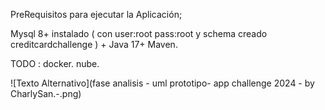 PreRequisitos para ejecutar la Aplicación; 

Mysql 8+ instalado ( con user:root pass:root y schema creado creditcardchallenge ) + Java 17+ Maven. 

TODO : docker. nube.

![Texto Alternativo](fase analisis - uml prototipo- app challenge 2024 - by CharlySan.-.png)
